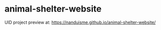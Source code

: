 # animal-shelter-website
UID project
preview at: https://nanduisme.github.io/animal-shelter-website/
